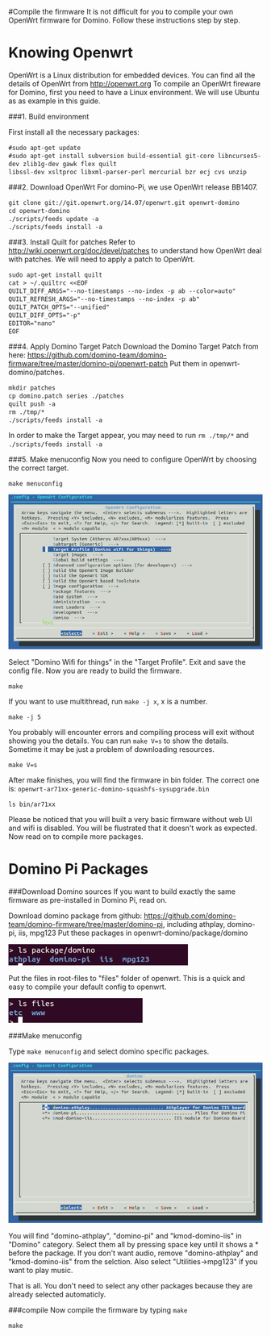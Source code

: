 #Compile the firmware
It is not difficult for you to compile your own OpenWrt firmware for Domino. Follow these instructions step by step.

Knowing Openwrt
===============

OpenWrt is a Linux distribution for embedded devices. You can find all the details of OpenWrt from http://openwrt.org
To compile an OpenWrt fireware for Domino, first you need to have a Linux environment. We will use Ubuntu as as example in this guide.

###1. Build environment

First install all the necessary packages:
```
#sudo apt-get update 
#sudo apt-get install subversion build-essential git-core libncurses5-dev zlib1g-dev gawk flex quilt 
libssl-dev xsltproc libxml-parser-perl mercurial bzr ecj cvs unzip 
```

###2. Download OpenWrt
For domino-Pi, we use OpenWrt release BB1407.
```
git clone git://git.openwrt.org/14.07/openwrt.git openwrt-domino
cd openwrt-domino
./scripts/feeds update -a
./scripts/feeds install -a
```

###3. Install Quilt for patches
Refer to http://wiki.openwrt.org/doc/devel/patches to understand how OpenWrt deal with patches. We will need to apply a patch to OpenWrt.
```
sudo apt-get install quilt
cat > ~/.quiltrc <<EOF
QUILT_DIFF_ARGS="--no-timestamps --no-index -p ab --color=auto"
QUILT_REFRESH_ARGS="--no-timestamps --no-index -p ab"
QUILT_PATCH_OPTS="--unified"
QUILT_DIFF_OPTS="-p"
EDITOR="nano"
EOF
```

###4. Apply Domino Target Patch
Download the Domino Target Patch from here: https://github.com/domino-team/domino-firmware/tree/master/domino-pi/openwrt-patch 
Put them in openwrt-domino/patches.
```
mkdir patches
cp domino.patch series ./patches
quilt push -a
rm ./tmp/*
./scripts/feeds install -a
```
In order to make the Target appear, you may need to run `rm ./tmp/*` and `./scripts/feeds install -a`

###5. Make menuconfig
Now you need to configure OpenWrt by choosing the correct target.
```
make menuconfig
```

![Menuconfig](menuconfig.png)

Select "Domino Wifi for things" in the "Target Profile". Exit and save the config file. Now you are ready to build the firmware.
```
make 
```
If you want to use multithread, run `make -j x`, x is a number.
```
make -j 5
```
You probably will encounter errors and compiling process will exit without showing you the details. You can run `make V=s` to show the details. Sometime it may be just a problem of downloading resources.
```
make V=s
```
After make finishes, you will find the firmware in bin folder. The correct one is: `openwrt-ar71xx-generic-domino-squashfs-sysupgrade.bin`
```
ls bin/ar71xx
```

Please be noticed that you will built a very basic firmware without web UI and wifi is disabled. You will be flustrated that it doesn't work as expected. Now read on to compile more packages.

Domino Pi Packages
===================

###Download Domino sources
If you want to build exactly the same firmware as pre-installed in Domino Pi, read on.

Download domino package from github: https://github.com/domino-team/domino-firmware/tree/master/domino-pi, including athplay, domino-pi, iis, mpg123
Put these packages in openwrt-domino/package/domino

![Domino packages](packages.png)

Put the files in root-files to "files" folder of openwrt. This is a quick and easy to compile your default config to openwrt.

![Domino root files](rootfiles.png)

###Make menuconfig

Type `make menuconfig` and select domino specific packages.

![Domino packages](menuconfig-domino.png)

You will find "domino-athplay", "domino-pi" and "kmod-domino-iis" in "Domino" category. Select them all by pressing space key until it shows a * before the package. If you don't want audio, remove "domino-athplay" and "kmod-domino-iis" from the selction. Also select "Utilities->mpg123" if you want to play music. 

That is all. You don't need to select any other packages because they are already selected automaticly.

###compile
Now compile the firmware by typing `make`
```
make
```


